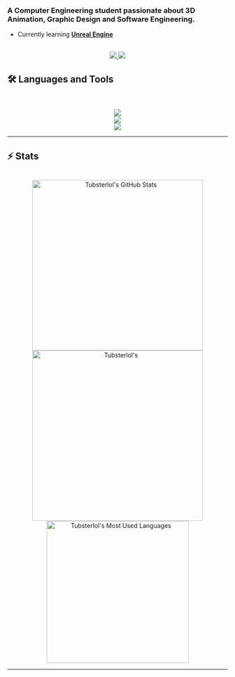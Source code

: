 ### A Computer Engineering student passionate about 3D Animation, Graphic Design and Software Engineering.

- Currently learning **[Unreal Engine](https://www.udemy.com/course/ue5-ultimate-bp-course/?couponCode=25BBPMXINACTIVE)**

<br>

<div align="center">
  <a href="asit.patel15@outlook.com">
    <img src="https://img.shields.io/badge/Gmail-333333?style=for-the-badge&logo=gmail&logoColor=red" />
  </a>
  <a href="https://www.linkedin.com/in/asit-patel-aa7871282/" target="_blank">
    <img src="https://img.shields.io/badge/LinkedIn-0077B5?style=for-the-badge&logo=linkedin&logoColor=white" target="_blank" />
  </a>
</div>

## 🛠️ Languages and Tools

<br>

<p align="center">
<img src="https://skillicons.dev/icons?i=java,ts,python,c,js" />
<br />
<img src="https://skillicons.dev/icons?i=nodejs,react,mongodb,mysql,html,css,git,linux" />
<br />
<img src="https://skillicons.dev/icons?i=blender,unreal,vscode">
</p>

<hr>

## ⚡️ Stats

<br>

<div align=center>
  <img width=390 src="https://github-readme-stats.vercel.app/api?username=tubsterlol&theme=transparent&count_private=true&show_icons=true&rank_icon=github&locale=en" alt="Tubsterlol's GitHub Stats" />
  <img width=390 src="https://github-readme-streak-stats.herokuapp.com/?user=tubsterlol&theme=transparent&count_private=true&border_radius=10&locale=en" alt="Tubsterlol's" />
  <img width=325 src="https://github-readme-stats.vercel.app/api/top-langs?username=tubsterlol&theme=transparent&layout=donut&hide=css&langs_count=8&border_radius=10&show_icons=true&locale=en" alt="Tubsterlol's Most Used Languages" />
</div>

<hr>
